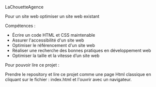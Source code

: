 LaChouetteAgence

Pour un site web optimiser un site web existant

Compétences :

- Écrire un code HTML et CSS maintenable 
- Assurer l'accessibilité d'un site web 
- Optimiser le référencement d'un site web 
- Réaliser une recherche des bonnes pratiques en développement web 
- Optimiser la taille et la vitesse d’un site web

Pour pouvoir lire ce projet :

Prendre le repository et lire ce projet comme une page Html classique en cliquant sur le fichier : index.html et l'ouvrir avec un navigateur.

